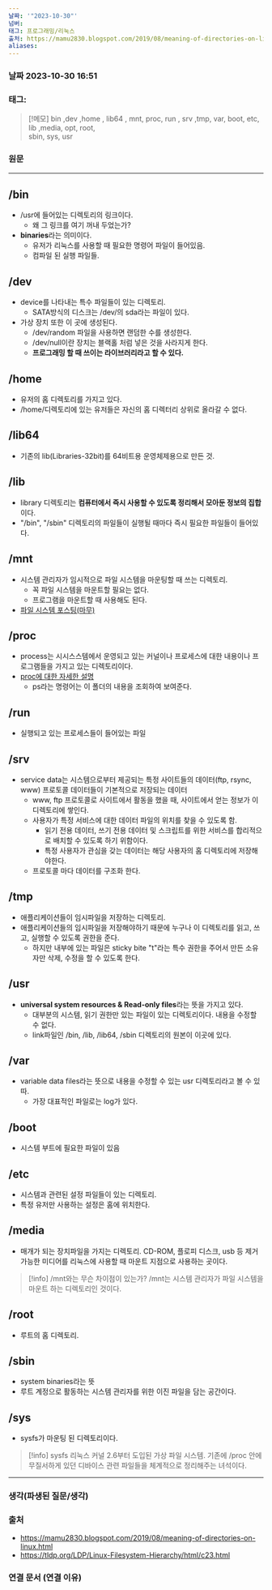 ```yaml
---
날짜: '"2023-10-30"'
넘버: 
태그: 프로그래밍/리눅스
출처: https://mamu2830.blogspot.com/2019/08/meaning-of-directories-on-linux.html
aliases:
---
```

### 날짜  2023-10-30 16:51

### 태그:

>[!메모]
> bin ,dev ,home , lib64 , mnt, proc, run , srv ,tmp, var, boot, etc, lib ,media, opt, root,  
sbin, sys, usr

### 원문
---
## /bin
- /usr에 들어있는 디렉토리의 링크이다.
	- 왜 그 링크를 여기 꺼내 두었는가?
- **binaries**라는 의미이다.
	- 유저가 리눅스를 사용할 때 필요한 명령어 파일이 들어있음.
	- 컴파일 된 실행 파일들.
## /dev
- device를 나타내는 특수 파일들이 있는 디렉토리.
	- SATA방식의 디스크는 /dev/의 sda라는 파일이 있다.
- 가상 장치 또한 이 곳에 생성된다.
	- /dev/random 파일을 사용하면 랜덤한 수를 생성한다.
	- /dev/null이란 장치는 블랙홀 처럼 넣은 것을 사라지게 한다.
	- **프로그래밍 할 때 쓰이는 라이브러리라고 할 수 있다.**
## /home
- 유저의 홈 디렉토리를 가지고 있다.
- /home/디렉토리에 있는 유저들은 자신의 홈 디렉터리 상위로 올라갈 수 없다.

## /lib64
- 기존의 lib(Libraries-32bit)를 64비트용 운영체제용으로 만든 것.

## /lib
- library 디렉토리는 **컴퓨터에서 즉시 사용할 수 있도록 정리해서 모아둔 정보의 집합**이다.
- "/bin", "/sbin" 디렉토리의 파일들이 실행될 때마다 즉시 필요한 파일들이 들어있다.

## /mnt
- 시스템 관리자가 임시적으로 파일 시스템을 마운팅할 때 쓰는 디렉토리.
	- 꼭 파일 시스템을 마운트할 필요는 없다.
	- 프로그램을 마운트할 때 사용해도 된다.
- [파일 시스템 포스팅(마무)](https://mamu2830.blogspot.com/2019/10/chs-lba.html)
## /proc
- process는  시시스스템에서 운영되고 있는 커널이나 프로세스에 대한 내용이나 프로그램들을 가지고 있는 디렉토리이다.
- [proc에 대한 자세한 설명](https://itwiki.kr/w/%EB%A6%AC%EB%88%85%EC%8A%A4_proc)
	- ps라는 명령어는 이 폴더의 내용을 조회하여 보여준다.
## /run
- 실행되고 있는 프로세스들이 들어있는 파일
## /srv
- service data는 시스템으로부터 제공되는 특정 사이트들의 데이터(ftp, rsync, www) 프로토콜 데이터들이 기본적으로 저장되는 데이터
	- www, ftp 프로토콜로 사이트에서 활동을 했을 때, 사이트에서 얻는 정보가 이 디렉토리에 쌓인다.
	- 사용자가 특정 서비스에 대한 데이터 파일의 위치를 찾을 수 있도록 함.
		- 읽기 전용 데이터, 쓰기 전용 데이터 및 스크립트를 위한 서비스를 합리적으로 배치할 수 있도록 하기 위함이다.
		- 특정 사용자가 관심을 갖는 데이터는 해당 사용자의 홈 디렉토리에 저장해야한다.
	- 프로토콜 마다 데이터를 구조화 한다.
## /tmp
- 애플리케이션들이 임시파일을 저장하는 디렉토리.
- 애플리케이션들의 임시파일을 저장해야하기 때문에 누구나 이 디렉토리를 읽고, 쓰고, 실행할 수 있도록 권한을 준다.
	- 하지만 내부에 있는 파일은 sticky bite "t"라는 특수 권한을 주어서 만든 소유자만 삭제, 수정을 할 수 있도록 한다.
## /usr
- **universal system resources & Read-only files**라는 뜻을 가지고 있다.
	- 대부분의 시스템, 읽기 권한만 있는 파일이 있는 디렉토리이다. 내용을 수정할 수 없다.
	- link파일인 /bin, /lib, /lib64, /sbin 디렉토리의 원본이 이곳에 있다.
## /var
- variable data files라는 뜻으로 내용을 수정할 수 있는 usr 디렉토리라고 볼 수 있따.
	- 가장 대표적인 파일로는 log가 있다.
## /boot
- 시스템 부트에 필요한 파일이 있음
## /etc
- 시스템과 관련된 설정 파일들이 있는 디렉토리.
- 특정 유저만 사용하는 설정은 홈에 위치한다.
## /media
- 매개가 되는 장치파일을 가지는 디렉토리. CD-ROM, 플로피 디스크, usb 등 제거 가능한 미디어를 리눅스에 사용할 때 마운트 지점으로 사용하는 곳이다.
> [!info] /mnt와는 무슨 차이점이 있는가?
> /mnt는 시스템 관리자가 파일 시스템을 마운트 하는 디렉토리인 것이다.
## /root
- 루트의 홈 디렉토리.
## /sbin
- system binaries라는 뜻
- 루트 계정으로 활동하는 시스템 관리자를 위한 이진 파일을 담는 공간이다.
## /sys
- sysfs가 마운팅 된 디렉토리이다.
> [!info] sysfs
> 리눅스 커널 2.6부터 도입된 가상 파일 시스템. 기존에 /proc 안에 무질서하게 있던 디바이스 관련 파일들을 체계적으로 정리해주는 녀석이다.

---
### 생각(파생된 질문/생각)

### 출처
- https://mamu2830.blogspot.com/2019/08/meaning-of-directories-on-linux.html
- https://tldp.org/LDP/Linux-Filesystem-Hierarchy/html/c23.html
### 연결 문서 (연결 이유)
